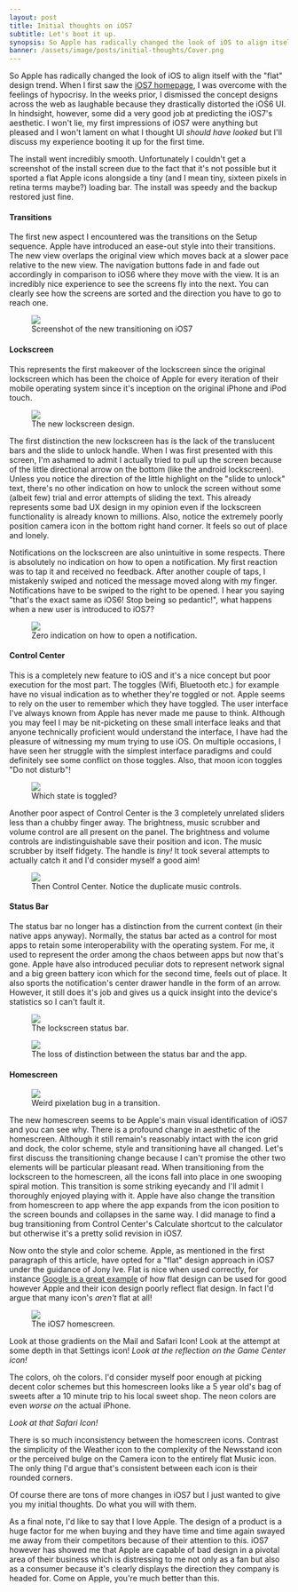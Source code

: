 ```yaml
---
layout: post
title: Initial thoughts on iOS7
subtitle: Let's boot it up.
synopsis: So Apple has radically changed the look of iOS to align itself with the "flat" design trend. This post explores my initial thoughts on booting up iOS7.
banner: /assets/image/posts/initial-thoughts/Cover.png
---
```


<p>So Apple has radically changed the look of iOS to align itself with the "flat" design trend. When I first saw the <a target="_blank" href="http://www.apple.com/ios/ios7/" rel="nofollow">iOS7 homepage</a>, I was overcome with the feelings of hypocrisy. In the weeks prior, I dismissed the concept designs across the web as laughable because they drastically distorted the iOS6 UI. In hindsight, however, some did a very good job at predicting the iOS7&#39;s aesthetic. I won't lie, my first impressions of iOS7 were anything but pleased and I won't lament on what I thought UI <em>should have looked </em>but I'll discuss my experience booting it up for the first time.</p>
<p>The install went incredibly smooth. Unfortunately I couldn't get a screenshot of the install screen due to the fact that it's not possible but it sported a flat Apple icons alongside a tiny (and I mean tiny, sixteen pixels in retina terms maybe?) loading bar. The install was speedy and the backup restored just fine.</p>

<h4>Transitions</h4>
<p>The first new aspect I encountered was the transitions on the Setup sequence. Apple have introduced an ease-out style into their transitions. The new view overlaps the original view which moves back at a slower pace relative to the new view. The navigation buttons fade in and fade out accordingly in comparison to iOS6 where they move with the view. It is an incredibly nice experience to see the screens fly into the next. You can clearly see how the screens are sorted and the direction you have to go to reach one.</p>

<figure class="smaller">
    <img src="/assets/image/posts/initial-thoughts/0*RAfaA637VdmvYMsW.png">
    <figcaption>Screenshot of the new transitioning on iOS7</figcaption>
</figure>

<h4>Lockscreen</h4>
<p>This represents the first makeover of the lockscreen since the original lockscreen which has been the choice of Apple for every iteration of their mobile operating system since it's inception on the original iPhone and iPod touch.</p>

<figure class="left">
    <img src="/assets/image/posts/initial-thoughts/0*Ey5-dj0w_-lYrHAC.png">
    <figcaption>The new lockscreen design.</figcaption>
</figure>

<p>The first distinction the new lockscreen has is the lack of the translucent bars and the slide to unlock handle. When I was first presented with this screen, I'm ashamed to admit I actually tried to pull up the screen because of the little directional arrow on the bottom (like the android lockscreen). Unless you notice the direction of the little highlight on the "slide to unlock" text, there's no other indication on how to unlock the screen without some (albeit few) trial and error attempts of sliding the text. This already represents some bad UX design in my opinion even if the lockscreen functionality is already known to millions. Also, notice the extremely poorly position camera icon in the bottom right hand corner. It feels so out of place and lonely.</p>

<p>Notifications on the lockscreen are also unintuitive in some respects. There is absolutely no indication on how to open a notification. My first reaction was to tap it and received no feedback. After another couple of taps, I mistakenly swiped and noticed the message moved along with my finger. Notifications have to be swiped to the right to be opened. I hear you saying "that's the exact same as iOS6! Stop being so pedantic!", what happens when a new user is introduced to iOS7?</p>

<figure class="smaller">
    <img src="/assets/image/posts/initial-thoughts/0*U89BpzN_M8w18qcD.jpeg">
    <figcaption>Zero indication on how to open a notification.</figcaption>
</figure>

<h4>Control Center</h4>
<p>This is a completely new feature to iOS and it's a nice concept but poor execution for the most part. The toggles (Wifi, Bluetooth etc.) for example have no visual indication as to whether they're toggled or not. Apple seems to rely on the user to remember which they have toggled. The user interface I've always known from Apple has never made me pause to think. Although you may feel I may be nit-picketing on these small interface leaks and that anyone technically proficient would understand the interface, I have had the pleasure of witnessing my mum trying to use iOS. On multiple occasions, I have seen her struggle with the simplest interface paradigms and could definitely see some conflict on those toggles. Also, that moon icon toggles "Do not disturb"!</p>

<figure class="center">
    <img src="/assets/image/posts/initial-thoughts/0*6TTbXu2rkTaXWcqP.jpeg">
    <figcaption>Which state is toggled?</figcaption>
</figure>

<p>Another poor aspect of Control Center is the 3 completely unrelated sliders less than a chubby finger away. The brightness, music scrubber and volume control are all present on the panel. The brightness and volume controls are indistinguishable save their position and icon. The music scrubber by itself fidgety. The handle is <em>tiny! </em>It took several attempts to actually catch it and I'd consider myself a good aim!</p>

<figure class="smaller">
    <img src="/assets/image/posts/initial-thoughts/0*AmKezHapsErSqEtI.jpeg">
    <figcaption>Then Control Center. Notice the duplicate music controls.</figcaption>
</figure>

<h4>Status Bar</h4>
<p>The status bar no longer has a distinction from the current context (in their native apps anyway). Normally, the status bar acted as a control for most apps to retain some interoperability with the operating system. For me, it used to represent the order among the chaos between apps but now that's gone. Apple have also introduced peculiar dots to represent network signal and a big green battery icon which for the second time, feels out of place. It also sports the notification's center drawer handle in the form of an arrow. However, it still does it's job and gives us a quick insight into the device's statistics so I can't fault it.</p>

<figure class="small">
    <img src="/assets/image/posts/initial-thoughts/0*GSnR7BHzxkcezMrR.jpeg">
    <figcaption>The lockscreen status bar.</figcaption>
</figure>

<figure class="small">
    <img src="/assets/image/posts/initial-thoughts/0*Ymkhr582JsdFgn7Y.jpeg">
    <figcaption>The loss of distinction between the status bar and the app.</figcaption>
</figure>

<h4>Homescreen</h4>

<figure class="right">
    <img src="/assets/image/posts/initial-thoughts/0*srzKs_jxu8IKFjBS.jpeg">
    <figcaption>Weird pixelation bug in a transition.</figcaption>
</figure>

<p>The new homescreen seems to be Apple's main visual identification of iOS7 and you can see why. There is a profound change in aesthetic of the homescreen. Although it still remain's reasonably intact with the icon grid and dock, the color scheme, style and transitioning have all changed. Let's first discuss the transitioning change because I can't promise the other two elements will be particular pleasant read. When transitioning from the lockscreen to the homescreen, all the icons fall into place in one swooping spiral motion. This transition is some striking eyecandy and I'll admit I thoroughly enjoyed playing with it. Apple have also change the transition from homescreen to app where the app expands from the icon position to the screen bounds and collapses in the same way. I did manage to find a bug transitioning from Control Center's Calculate shortcut to the calculator but otherwise it's a pretty solid revision in iOS7.</p>

<p>Now onto the style and color scheme. Apple, as mentioned in the first paragraph of this article, have opted for a "flat" design approach in iOS7 under the guidance of Jony Ive. Flat is nice when used correctly, for instance <a target="_blank" href="http://www.behance.net/gallery/Google-Visual-Assets-Guidelines-Part-1/9028077" rel="nofollow">Google is a great example</a> of how flat design can be used for good however Apple and their icon design poorly reflect flat design. In fact I'd argue that many icon's <em>aren't </em>flat at all!</p>

<figure class="">
    <img src="/assets/image/posts/initial-thoughts/0*Q_RI8XKpUmIcs8ia.png">
    <figcaption>The iOS7 homescreen.</figcaption>
</figure>

<p>Look at those gradients on the Mail and Safari Icon! Look at the attempt at some depth in that Settings icon! <em>Look at the reflection on the Game Center icon!</em></p>

<p>The colors, oh the colors. I'd consider myself poor enough at picking decent color schemes but this homescreen looks like a 5 year old's bag of sweets after a 10 minute trip to his local sweet shop. The neon colors are even <em>worse on </em>the actual iPhone.</p>
<p><em>Look at that Safari Icon!</em></p>

<p>There is so much inconsistency between the homescreen icons. Contrast the simplicity of the Weather icon to the complexity of the Newsstand icon or the perceived bulge on the Camera icon to the entirely flat Music icon. The only thing I'd argue that's consistent between each icon is their rounded corners.</p>

<p>Of course there are tons of more changes in iOS7 but I just wanted to give you my initial thoughts. Do what you will with them.</p>

<p>As a final note, I'd like to say that I love Apple. The design of a product is a huge factor for me when buying and they have time and time again swayed me away from their competitors because of their attention to this. iOS7 however has showed me that Apple are capable of bad design in a pivotal area of their business which is distressing to me not only as a fan but also as a consumer because it's clearly displays the direction they company is headed for. Come on Apple, you're much better than this.</p>